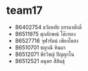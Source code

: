 # team17 # 
 

 <ul>
  <li>B6402754 ธวัลหทัย บรรดาศักดิ์ </li>
  <li>B6511975 ศุภลักษณ์ โต๊ะทอง</li>
  <li>B6527716 จุฬารัตน์ เพียงไธสง</li>
  <li>B6510701 ชญาณี หินผา</li>
  <li>B6512071 พีรวิชญ์ ปัญญาโน</li>
  <li>B6512521 ดนุพร สีสินธุ์</li>
</ul>
